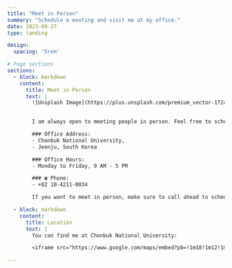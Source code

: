 ```yaml
---
title: "Meet in Person"
summary: "Schedule a meeting and visit me at my office."
date: 2023-09-27
type: landing

design:
  spacing: '5rem'

# Page sections
sections:
  - block: markdown
    content:
      title: Meet in Person
      text: |
        ![Unsplash Image](https://plus.unsplash.com/premium_vector-1724337938223-43ee3daa958b?q=80&w=2360&auto=format&fit=crop&ixlib=rb-4.0.3&ixid=M3wxMjA3fDB8MHxwaG90by1wYWdlfHx8fGVufDB8fHx8fA%3D%3D)
        

        I am always open to meeting people in person. Feel free to schedule a meeting and visit me at my office:

        ### Office Address:
        - Chonbuk National University, 
        - Jeonju, South Korea

        ### Office Hours:
        - Monday to Friday, 9 AM - 5 PM

        ### ☎️ Phone:
        - +82 10-4211-0034

        If you want to meet in person, make sure to call ahead to schedule a time.

  - block: markdown
    content:
      title: Location
      text: |
        You can find me at Chonbuk National University:

        <iframe src="https://www.google.com/maps/embed?pb=!1m18!1m12!1m3!1d3234.121321274898!2d127.13188817640166!3d35.84602857253448!2m3!1f0!2f0!3f0!3m2!1i1024!2i768!4f13.1!3m3!1m2!1s0x35702330dc920b9d%3A0x1d0d425396006646!2z7KCE67aB64yA7ZWZ6rWQIOqzteqzvOuMgO2VmSA37Zi46rSA!5e0!3m2!1sko!2skr!4v1727352748409!5m2!1sko!2skr" width="600" height="450" style="border:0;" allowfullscreen="" loading="lazy" referrerpolicy="no-referrer-when-downgrade"></iframe>

---
```


